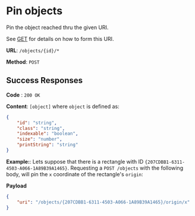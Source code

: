 # Pin objects

Pin the object reached thru the given URI.

See [GET](get.md) for details on how to form this URI.

**URL**: `/objects/{id}/*`

**Method**: `POST`

## Success Responses

**Code** : `200 OK`

**Content**: `[object]` where `object` is defined as:

```json
{
	"id": "string",
	"class": "string",
	"indexable": "boolean",
	"size": "number",
	"printString": "string"
}
```

**Example:**: Lets suppose that there is a rectangle with ID `{207CDBB1-6311-4503-A066-1A89B39A1465}`. Requesting a `POST /objects` with the following body, will pin the `x` coordinate of the rectangle's `origin`:

**Payload**

```json
{
	"uri": "/objects/{207CDBB1-6311-4503-A066-1A89B39A1465}/origin/x"
}
```
